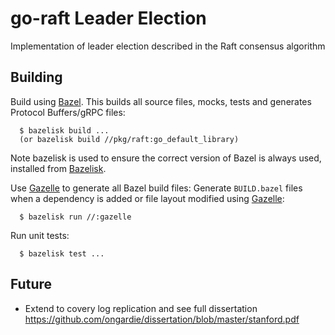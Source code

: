 # go-raft Leader Election
Implementation of leader election described in the Raft consensus algorithm

## Building
Build using [Bazel](https://bazel.build/). This builds all source files,
mocks, tests and generates Protocol Buffers/gRPC files:
```
  $ bazelisk build ...
  (or bazelisk build //pkg/raft:go_default_library)
```

Note bazelisk is used to ensure the correct version of Bazel is always used,
installed from [Bazelisk](https://github.com/bazelbuild/bazelisk).

Use [Gazelle](https://github.com/bazelbuild/bazel-gazelle) to generate
all Bazel build files:
Generate `BUILD.bazel` files when a dependency is added or file layout
modified using [Gazelle](https://github.com/bazelbuild/bazel-gazelle):
```
  $ bazelisk run //:gazelle
```

Run unit tests:
```
  $ bazelisk test ...
```

## Future
* Extend to covery log replication and see full dissertation
https://github.com/ongardie/dissertation/blob/master/stanford.pdf
